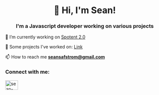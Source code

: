 <h1 align="center">👋 Hi, I'm Sean!</h1>
<h3 align="center">I'm a Javascript developer working on various projects</h3>


🔭 I’m currently working on [Spotent 2.0](https://www.spotent.co/)

🚧 Some projects I've worked on: [Link](https://seananth.github.io/)

📫 How to reach me **seansafstrom@gmail.com**


<h3 align="left">Connect with me:</h3>
<p align="left">
<a href="https://linkedin.com/in/sean-säfström" target="blank"><img align="center" src="https://raw.githubusercontent.com/rahuldkjain/github-profile-readme-generator/master/src/images/icons/Social/linked-in-alt.svg" alt="sean-säfström" height="30" width="40" /></a>
</p>
